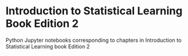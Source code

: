 # Introduction to Statistical Learning Book Edition 2

Python Jupyter notebooks corresponding to chapters in Introduction to Statistical Learning book Edition 2 